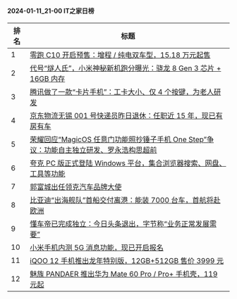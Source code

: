 #### 2024-01-11_21-00  IT之家日榜

| 排名 | 标题|
| --- | ---|
| 1 | [零跑 C10 开启预售：增程 / 纯电双车型，15.18 万元起售](https://www.ithome.com/0/744/484.htm) |
| 2 | [代号“燧人氏”，小米神秘新机跑分曝光：骁龙 8 Gen 3 芯片 + 16GB 内存](https://www.ithome.com/0/744/549.htm) |
| 3 | [腾讯做了一款“卡片手机”：工卡大小、仅 4 个按键，为老人研发](https://www.ithome.com/0/744/587.htm) |
| 4 | [京东物流无锡 001 号快递员昨日退休：任职近 15 年，现已有房有车](https://www.ithome.com/0/744/677.htm) |
| 5 | [荣耀回应“MagicOS 任意门功能照抄锤子手机 One Step”争议：功能自主独立研发、罗永浩构思超前](https://www.ithome.com/0/744/630.htm) |
| 6 | [夸克 PC 版正式登陆 Windows 平台，集合浏览器搜索、网盘、工具等功能](https://www.ithome.com/0/744/584.htm) |
| 7 | [郭富城出任领克汽车品牌大使](https://www.ithome.com/0/744/483.htm) |
| 8 | [比亚迪“出海舰队”首船交付离港：能装 7000 台车，首航将赴欧洲](https://www.ithome.com/0/744/492.htm) |
| 9 | [懂车帝已完成独立：今日头条退出，字节称“业务正常发展需要”](https://www.ithome.com/0/744/600.htm) |
| 10 | [小米手机内测 5G 消息功能，现已开启报名](https://www.ithome.com/0/744/690.htm) |
| 11 | [iQOO 12 手机推出龙年特别版，12GB+512GB 售价 3999 元](https://www.ithome.com/0/744/578.htm) |
| 12 | [魅族 PANDAER 推出华为 Mate 60 Pro / Pro+ 手机壳，119 元起](https://www.ithome.com/0/744/596.htm) |
